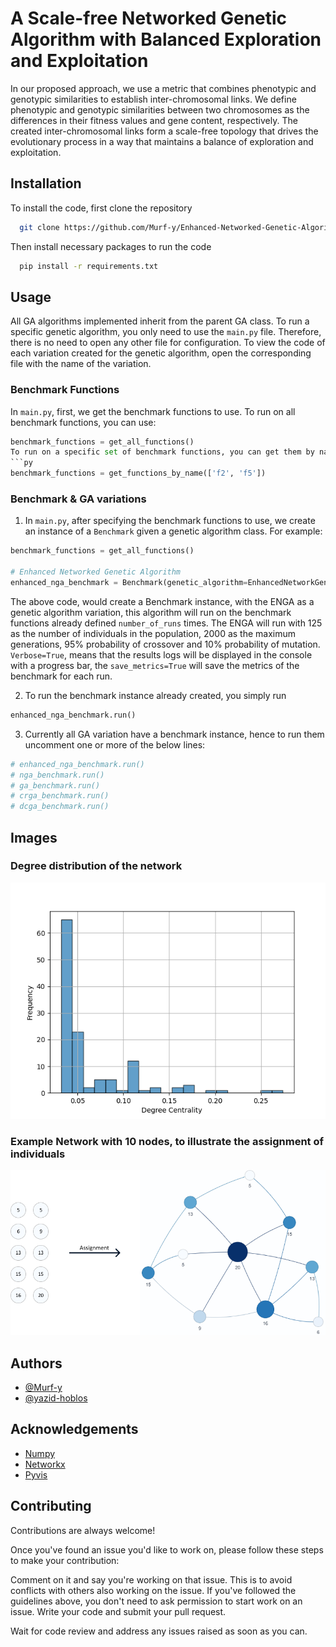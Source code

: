 
# A Scale-free Networked Genetic Algorithm with Balanced Exploration and Exploitation

In our proposed approach, we use a metric that combines phenotypic and genotypic similarities to establish inter-chromosomal links. We define phenotypic and genotypic similarities between two chromosomes as the differences in their fitness values and gene content, respectively. The created inter-chromosomal links form a scale-free topology that drives the evolutionary process in a way that maintains a balance of exploration and exploitation.

## Installation

To install the code, first clone the repository

```bash
  git clone https://github.com/Murf-y/Enhanced-Networked-Genetic-Algorithm
```

Then install necessary packages to run the code

```bash
  pip install -r requirements.txt
```

## Usage

All GA algorithms implemented inherit from the parent GA class. To run a specific genetic algorithm, you only need to use the `main.py` file. Therefore, there is no need to open any other file for configuration. To view the code of each variation created for the genetic algorithm, open the corresponding file with the name of the variation.

### Benchmark Functions

In `main.py`, first, we get the benchmark functions to use.
To run on all benchmark functions, you can use:

```python
benchmark_functions = get_all_functions()
To run on a specific set of benchmark functions, you can get them by name, for example:
```py
benchmark_functions = get_functions_by_name(['f2', 'f5'])
```

### Benchmark & GA variations

1. In `main.py`, after specifying the benchmark functions to use, we create an instance of a `Benchmark` given a genetic algorithm class.
For example:

```py
benchmark_functions = get_all_functions()

# Enhanced Networked Genetic Algorithm
enhanced_nga_benchmark = Benchmark(genetic_algorithm=EnhancedNetworkGeneticAlgorithm, number_of_runs=1, benchmark_functions=benchmark_functions, number_of_generations=2000, population_size=125, number_elites=0, probability_crossover=0.95, probability_mutation=0.1, verbose=True, save_metrics=True)
```

The above code, would create a Benchmark instance, with the ENGA as a genetic algorithm variation, this algorithm will run on the benchmark functions already defined  `number_of_runs` times. The ENGA will run with 125 as the number of individuals in the population, 2000 as the maximum generations, 95% probability of crossover and 10% probability of mutation. `Verbose=True`, means that the results logs will be displayed in the console with a progress bar, the `save_metrics=True` will save the metrics of the benchmark for each run.

2. To run the benchmark instance already created, you simply run

```py
enhanced_nga_benchmark.run()
```

3. Currently all GA variation have a benchmark instance, hence to run them uncomment one or more of the below lines:

```py
# enhanced_nga_benchmark.run()
# nga_benchmark.run()
# ga_benchmark.run()
# crga_benchmark.run()
# dcga_benchmark.run()
```

## Images

### Degree distribution of the network

![Degree](./Images/Degree_distribution.png)

### Example Network with 10 nodes, to illustrate the assignment of individuals

![Assignment](./Images/Assignment.png)

## Authors

- [@Murf-y](https://github.com/Murf-y)
- [@yazid-hoblos](https://github.com/yazid-hoblos)

## Acknowledgements

- [Numpy](https://numpy.org/)
- [Networkx](https://networkx.org/)
- [Pyvis](https://github.com/WestHealth/pyvis)

## Contributing

Contributions are always welcome!

Once you've found an issue you'd like to work on, please follow these steps to make your contribution:

Comment on it and say you're working on that issue. This is to avoid conflicts with others also working on the issue. If you've followed the guidelines above, you don't need to ask permission to start work on an issue.
Write your code and submit your pull request.

Wait for code review and address any issues raised as soon as you can.

